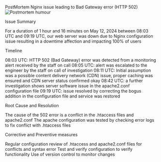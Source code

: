 PostMortem
Nginx issue leading to Bad Gateway error (HTTP 502)
![Postmortem humour](https://github.com/abkalkaled/alx-system_engineering-devops/blob/master/0x19-postmortem/postmortem.jpg?raw=true)

Issue Summary

For a duration of 1 hour and 16 minutes on May 12, 2024 between 08:03 UTC and 09:19 UTC, our web server was down due to Nginx configuration issue resulting in a downtime affection and impacting 100% of users

Timeline

08:03 UTC: HTTP 502 (Bad Gateway) error was detected from a monitoring alert received by the staff on call
08:05 UTC: alert was escalated to the engineer by the staff on call of investigation
08:11 UTC: Initial assumption was a possible content delivery network (CDN)  issue, proper caching was ensured and CDN server status confirmed okay
08:42 UTC: a further investigation shows server software issue in the apache2.conf configuration file
09:19 UTC: issue resolved by correcting the bogus addition in the configuration file and service was restored

Root Cause and Resolution

The cause of the 502 error is a conflict in the .htaccess files and apache2.conf
The apache configuration was tested by checking error logs to fix conflict with .htaccess files

Corrective and Preventive measures

Regular configuration review of .htaccess and apache2.conf files for conflicts and syntax error
Test and verify configuration to verify functionality
Use of version control to monitor changes
